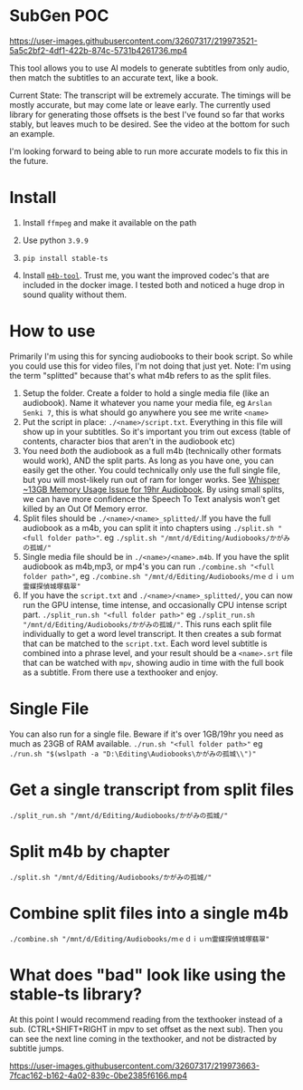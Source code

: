 # SubGen POC


https://user-images.githubusercontent.com/32607317/219973521-5a5c2bf2-4df1-422b-874c-5731b4261736.mp4





This tool allows you to use AI models to generate subtitles from only audio, then match the subtitles to an accurate text, like a book. 

Current State: The transcript will be extremely accurate. The timings will be mostly accurate, but may come late or leave early. The currently used library for generating those offsets is the best I've found so far that works stably, but leaves much to be desired. See the video at the bottom for such an example.

 I'm looking forward to being able to run more accurate models to fix this in the future.

# Install

1. Install `ffmpeg` and make it available on the path

2. Use python `3.9.9`

3. `pip install stable-ts`

4. Install [`m4b-tool`](https://github.com/sandreas/m4b-tool#installation). Trust me, you want the improved codec's that are included in the docker image. I tested both and noticed a huge drop in sound quality without them.



# How to use


Primarily I'm using this for syncing audiobooks to their book script. So while you could use this for video files, I'm not doing that just yet. Note: I'm using the term "splitted" because that's what m4b refers to as the split files.

1. Setup the folder. Create a folder to hold a single media file (like an audiobook). Name it whatever you name your media file, eg `Arslan Senki 7`, this is what should go anywhere you see me write `<name>`
2. Put the script in place: `./<name>/script.txt`. Everything in this file will show up in your subtitles. So it's important you trim out excess (table of contents, character bios that aren't in the audiobook etc)
3. You need _both_ the audiobook as a full m4b (technically other formats would work), AND the split parts. As long as you have one, you can easily get the other. You could technically only use the full single file, but you will most-likely run out of ram for longer works. See [Whisper ~13GB Memory Usage Issue for 19hr Audiobook](https://github.com/jianfch/stable-ts/issues/79). By using small splits, we can have more confidence the Speech To Text analysis won't get killed by an Out Of Memory error.
4. Split files should be `./<name>/<name>_splitted/`.If you have the full audiobook as a m4b, you can split it into chapters using `./split.sh "<full folder path>"`. eg `./split.sh "/mnt/d/Editing/Audiobooks/かがみの孤城/"`
5. Single media file should be in `./<name>/<name>.m4b`. If you have the split audiobook as m4b,mp3, or mp4's you can run `./combine.sh "<full folder path>"`,
 eg `./combine.sh "/mnt/d/Editing/Audiobooks/ｍｅｄｉｕｍ霊媒探偵城塚翡翠"`
6. If you have the `script.txt` and `./<name>/<name>_splitted/`, you can now run the GPU intense, time intense, and occasionally CPU intense script part. `./split_run.sh "<full folder path>"` eg `./split_run.sh "/mnt/d/Editing/Audiobooks/かがみの孤城/"`. This runs each split file individually to get a word level transcript. It then creates a sub format that can be matched to the `script.txt`. Each word level subtitle is combined into a phrase level, and your result should be a `<name>.srt` file that can be watched with `mpv`, showing audio in time with the full book as a subtitle. From there use a texthooker and enjoy.


# Single File

You can also run for a single file. Beware if it's over 1GB/19hr you need as much as 23GB of RAM available.
`./run.sh "<full folder path>"` eg `./run.sh "$(wslpath -a "D:\Editing\Audiobooks\かがみの孤城\\")"`


# Get a single transcript from split files
`./split_run.sh "/mnt/d/Editing/Audiobooks/かがみの孤城/"`

# Split m4b by chapter
`./split.sh "/mnt/d/Editing/Audiobooks/かがみの孤城/"`

# Combine split files into a single m4b
`./combine.sh "/mnt/d/Editing/Audiobooks/ｍｅｄｉｕｍ霊媒探偵城塚翡翠"`


# What does "bad" look like using the stable-ts library?

At this point I would recommend reading from the texthooker instead of a sub. (CTRL+SHIFT+RIGHT in mpv to set offset as the next sub). Then you can see the next line coming in the texthooker, and not be distracted by subtitle jumps.

https://user-images.githubusercontent.com/32607317/219973663-7fcac162-b162-4a02-839c-0be2385f6166.mp4

